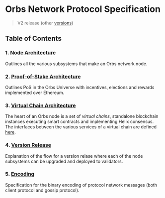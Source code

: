 # Orbs Network Protocol Specification

> V2 release (other [versions](VERSIONS.md))

## Table of Contents

### 1. [Node Architecture](node-architecture/)

Outlines all the various subsystems that make an Orbs network node.

### 2. [Proof-of-Stake Architecture](pos-architecture/)

Outlines PoS in the Orbs Universe with incentives, elections and rewards implemented over Ethereum.

### 3. [Virtual Chain Architecture](vchain-architecture/)

The heart of an Orbs node is a set of *virtual chains*, standalone blockchain instances executing smart contracts and implementing Helix consensus. The interfaces between the various services of a virtual chain are defined [here](interfaces/).

### 4. [Version Release](version-release/)

Explanation of the flow for a version relase where each of the node subsystems can be upgraded and deployed to validators.

### 5. [Encoding](encoding/)

Specification for the binary encoding of protocol network messages (both client protocol and gossip protocol).
